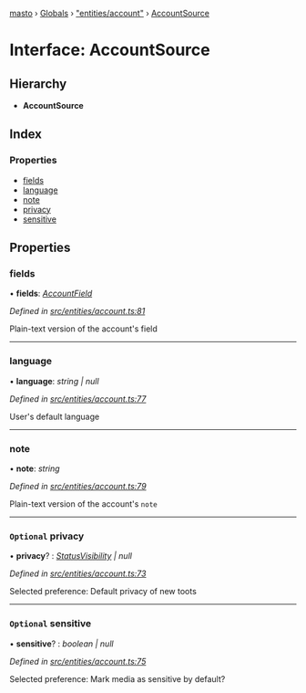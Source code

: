 [masto](../README.md) › [Globals](../globals.md) › ["entities/account"](../modules/_entities_account_.md) › [AccountSource](_entities_account_.accountsource.md)

# Interface: AccountSource

## Hierarchy

* **AccountSource**

## Index

### Properties

* [fields](_entities_account_.accountsource.md#fields)
* [language](_entities_account_.accountsource.md#language)
* [note](_entities_account_.accountsource.md#note)
* [privacy](_entities_account_.accountsource.md#optional-privacy)
* [sensitive](_entities_account_.accountsource.md#optional-sensitive)

## Properties

###  fields

• **fields**: *[AccountField](_entities_account_.accountfield.md)*

*Defined in [src/entities/account.ts:81](https://github.com/neet/masto.js/blob/b9f6bdd/src/entities/account.ts#L81)*

Plain-text version of the account's field

___

###  language

• **language**: *string | null*

*Defined in [src/entities/account.ts:77](https://github.com/neet/masto.js/blob/b9f6bdd/src/entities/account.ts#L77)*

User's default language

___

###  note

• **note**: *string*

*Defined in [src/entities/account.ts:79](https://github.com/neet/masto.js/blob/b9f6bdd/src/entities/account.ts#L79)*

Plain-text version of the account's `note`

___

### `Optional` privacy

• **privacy**? : *[StatusVisibility](../modules/_entities_status_.md#statusvisibility) | null*

*Defined in [src/entities/account.ts:73](https://github.com/neet/masto.js/blob/b9f6bdd/src/entities/account.ts#L73)*

Selected preference: Default privacy of new toots

___

### `Optional` sensitive

• **sensitive**? : *boolean | null*

*Defined in [src/entities/account.ts:75](https://github.com/neet/masto.js/blob/b9f6bdd/src/entities/account.ts#L75)*

Selected preference: Mark media as sensitive by default?
